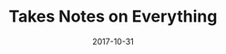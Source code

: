 ---
layout: blank
title:  "Takes Notes on Everything"
date:   2017-10-31
categories: productivity
excerpt: "With so much to keep learning as a junior dev, I've remembered not to trust my brain to hold onto all the new info."

featured-img: /img/posts/take-notes/featured.jpg

external_url: https://dev.to/maxwell_dev/takes-notes-on-everything-3io
---